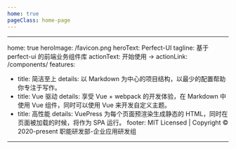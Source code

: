 ```yaml
---
home: true
pageClass: home-page
---
```


---

home: true
heroImage: /favicon.png
heroText: Perfect-UI
tagline: 基于 perfect-ui 的前端业务组件库
actionText: 开始使用 →
actionLink: /components/
features:

- title: 简洁至上
  details: 以 Markdown 为中心的项目结构，以最少的配置帮助你专注于写作。
- title: Vue 驱动
  details: 享受 Vue + webpack 的开发体验，在 Markdown 中使用 Vue 组件，同时可以使用 Vue 来开发自定义主题。
- title: 高性能
  details: VuePress 为每个页面预渲染生成静态的 HTML，同时在页面被加载的时候，将作为 SPA 运行。
  footer: MIT Licensed | Copyright © 2020-present 职能研发部-企业应用研发组

---
